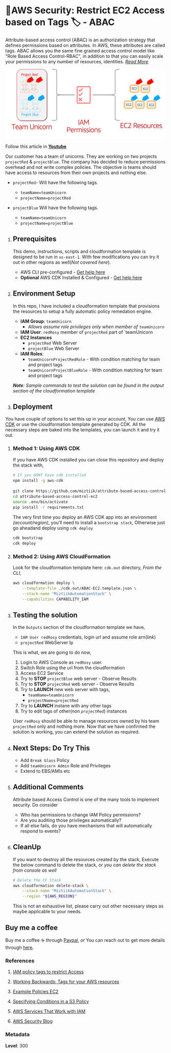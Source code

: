 # 👮AWS Security: Restrict EC2 Access based on Tags 🏷 - ABAC

  Attribute-based access control (ABAC) is an authorization strategy that defines permissions based on attributes. In AWS, these attributes are called tags. ABAC allows you the same fine grained access control model like "Role Based Access Control-RBAC", in addition to that you can easily scale your permissions to any number of resources, identities. _[Read More](https://docs.aws.amazon.com/IAM/latest/UserGuide/introduction_attribute-based-access-control.html)_

  ![Attribute-based access control](images/miztiik_github_attribute_based_access_control.png)

  Follow this article in **[Youtube](https://www.youtube.com/c/ValaxyTechnologies)**

  Our customer has a team of unicorns. They are working on two projects `projectRed` & `projectBlue`. The company has decided to reduce permissions overhead and not write complex policies. The objective is teams should have access to resources from their own projects and nothing else.

- `projectRed`- Will have the following tags.
  - `teamName=teamUnicorn`
  - `projectName=projectRed`

- `projectBlue` Will have the following tags.
  - `teamName=teamUnicorn`
  - `projectName=projectBlue`

1. ## Prerequisites

    This demo, instructions, scripts and cloudformation template is designed to be run in `us-east-1`. With few modifications you can try it out in other regions as well(_Not covered here_).

    - AWS CLI pre-configured - [Get help here](https://youtu.be/TPyyfmQte0U)
    - **Optional** AWS CDK Installed & Configured - [Get help here](https://www.youtube.com/watch?v=MKwxpszw0Rc)

1. ## Environment Setup

    In this repo, I have included a cloudformation template that provisions the resources to setup a fully automatic policy remedation engine.

    - **IAM Group**: `teamUnicorn`
        - _Allows assume role privileges only when member of `teamUnicorn`_
    - **IAM User**: `redRosy` member of `projectRed` part of `teamUnicorn
    - **EC2 Instances**
      - `projectRed` Web Server
      - `projectBlue` Web Server
    - **IAM Roles**: 
        -  `teamUnicornProjectRedRole` - With condition matching for team and project tags
        -  `teamUnicornProjectBlueRole` - With condition matching for team and project tags

    _**Note**: Sample commands to test the solution can be found in the output section of the cloudformation template_

1. ## Deployment

  You have couple of options to set this up in your account, You can use [AWS CDK](https://www.youtube.com/watch?v=MKwxpszw0Rc) or use the cloudformation template generated by CDK. All the necessary steps are baked into the templates, you can launch it and try it out.

  1. ### Method 1: Using AWS CDK

      If you have AWS CDK installed you can close this repository and deploy the stack with,

        ```sh
        # If you DONT have cdk installed
        npm install -g aws-cdk

        git clone https://github.com/miztiik/attribute-based-access-control-ec2.git
        cd attribute-based-access-control-ec2
        source .env/bin/activate
        pip install -r requirements.txt
        ```

      The very first time you deploy an AWS CDK app into an environment _(account/region)_, you’ll need to install a `bootstrap stack`, Otherwise just go aheadand   deploy using `cdk deploy`

        ```sh
        cdk bootstrap
        cdk deploy
        ```

  1. ### Method 2: Using AWS CloudFormation

      Look for the cloudformation template here: `cdk.out` directory, _From the CLI,_

        ```sh
        aws cloudformation deploy \
            --template-file ./cdk.out/ABAC-EC2.template.json \
            --stack-name "MiztiikAutomationStack" \
            --capabilities CAPABILITY_IAM
        ```

1. ## Testing the solution

    In the `Outputs` section of the cloudformation template we have,

    - `IAM User redRosy` credentials, login url and assume role arn(_link_)
    - `projectRed` WebServer Ip

    This is what, we are going to do now,

    1. Login to AWS Console as `redRosy` user.
    1. Switch Role using the url from the cloudformation
    1. Access EC2 Service
    1. Try to **STOP** `projectBlue` web server - Observe Results
    1. Try to **STOP** `projectRed` web server - Observe Results
    1. Try to **LAUNCH** new web server with tags,
        - `teamName=teamUnicorn`
        - `projectName=projectRed`
    1. Try to **LAUNCH** instane with any other tags
    1. Try to edit tags of other(_non `projectRed`_) instances

    User `redRosy` should be able to manage resources owned by his team `projectRed` only and nothing more. Now that we have confirmed the solution is working, you can extend the solution as required.

1. ## Next Steps: Do Try This

    - Add `Break Glass` Policy
    - Add `teamUnicorn Admin` Role and Privileges
    - Extend to EBS/AMIs etc

1. ## Additional Comments

    Attribute based Access Control is one of the many tools to implement security. Do consider

    - Who has permissions to change IAM Policy permissions?
    - Are you auditing those privileges automatically?
    - If all else fails, do you have mechanisms that will automatically respond to events?


1. ## CleanUp

    If you want to destroy all the resources created by the stack, Execute the below command to delete the stack, or _you can delete the stack from console as well_

    ```bash
    # Delete the CF Stack
    aws cloudformation delete-stack \
        --stack-name "MiztiikAutomationStack" \
        --region "${AWS_REGION}"
    ```

    This is not an exhaustive list, please carry out other necessary steps as maybe applicable to your needs.

## Buy me a coffee

Buy me a coffee ☕ through [Paypal](https://paypal.me/valaxy), _or_ You can reach out to get more details through [here](https://youtube.com/c/valaxytechnologies/about).

### References

1. [IAM policy tags to restrict Access](https://aws.amazon.com/premiumsupport/knowledge-center/iam-policy-tags-restrict/)

1. [Working Backwards: Tags for your AWS resources](https://aws.amazon.com/blogs/security/working-backward-from-iam-policies-and-principal-tags-to-standardized-names-and-tags-for-your-aws-resources/)
1. [Example Policies EC2 ](https://docs.aws.amazon.com/AWSEC2/latest/UserGuide/iam-policies-ec2-console.html)
1. [Specifying Conditions in a S3 Policy](https://docs.aws.amazon.com/AmazonS3/latest/dev/amazon-s3-policy-keys.html#bucket-keys-in-amazon-s3-policies)
1. [AWS Services That Work with IAM](https://docs.aws.amazon.com/IAM/latest/UserGuide/reference_aws-services-that-work-with-iam.html)
1. [AWS Security Blog](https://aws.amazon.com/blogs/security/)

### Metadata

**Level**: 300
